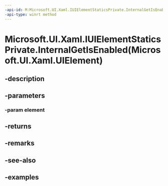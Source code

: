 ```yaml
---
-api-id: M:Microsoft.UI.Xaml.IUIElementStaticsPrivate.InternalGetIsEnabled(Microsoft.UI.Xaml.UIElement)
-api-type: winrt method
---
```


# Microsoft.UI.Xaml.IUIElementStaticsPrivate.InternalGetIsEnabled(Microsoft.UI.Xaml.UIElement)

<!--
public bool InternalGetIsEnabled (Microsoft.UI.Xaml.UIElement element);
-->


## -description

## -parameters

### -param element

## -returns

## -remarks

## -see-also

## -examples


